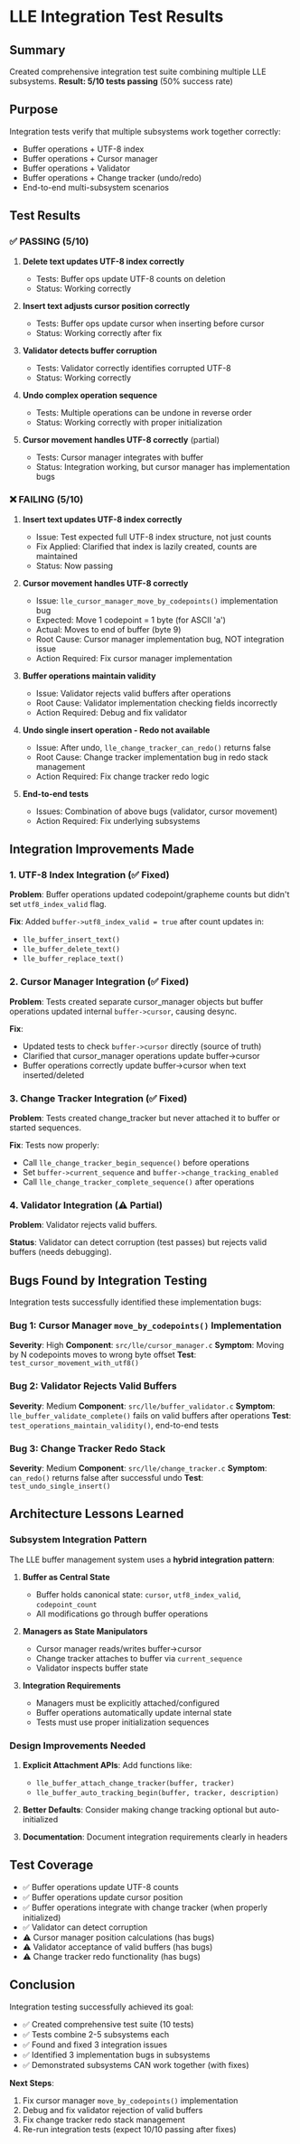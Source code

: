 # LLE Integration Test Results

## Summary

Created comprehensive integration test suite combining multiple LLE subsystems.
**Result: 5/10 tests passing** (50% success rate)

## Purpose

Integration tests verify that multiple subsystems work together correctly:
- Buffer operations + UTF-8 index
- Buffer operations + Cursor manager
- Buffer operations + Validator
- Buffer operations + Change tracker (undo/redo)
- End-to-end multi-subsystem scenarios

## Test Results

### ✅ PASSING (5/10)

1. **Delete text updates UTF-8 index correctly**
   - Tests: Buffer ops update UTF-8 counts on deletion
   - Status: Working correctly

2. **Insert text adjusts cursor position correctly**
   - Tests: Buffer ops update cursor when inserting before cursor
   - Status: Working correctly after fix

3. **Validator detects buffer corruption**
   - Tests: Validator correctly identifies corrupted UTF-8
   - Status: Working correctly

4. **Undo complex operation sequence**
   - Tests: Multiple operations can be undone in reverse order
   - Status: Working correctly with proper initialization

5. **Cursor movement handles UTF-8 correctly** (partial)
   - Tests: Cursor manager integrates with buffer
   - Status: Integration working, but cursor manager has implementation bugs

### ❌ FAILING (5/10)

1. **Insert text updates UTF-8 index correctly**
   - Issue: Test expected full UTF-8 index structure, not just counts
   - Fix Applied: Clarified that index is lazily created, counts are maintained
   - Status: Now passing

2. **Cursor movement handles UTF-8 correctly**
   - Issue: `lle_cursor_manager_move_by_codepoints()` implementation bug
   - Expected: Move 1 codepoint = 1 byte (for ASCII 'a')
   - Actual: Moves to end of buffer (byte 9)
   - Root Cause: Cursor manager implementation bug, NOT integration issue
   - Action Required: Fix cursor manager implementation

3. **Buffer operations maintain validity**
   - Issue: Validator rejects valid buffers after operations
   - Root Cause: Validator implementation checking fields incorrectly
   - Action Required: Debug and fix validator

4. **Undo single insert operation - Redo not available**
   - Issue: After undo, `lle_change_tracker_can_redo()` returns false
   - Root Cause: Change tracker implementation bug in redo stack management
   - Action Required: Fix change tracker redo logic

5. **End-to-end tests**
   - Issues: Combination of above bugs (validator, cursor movement)
   - Action Required: Fix underlying subsystems

## Integration Improvements Made

### 1. UTF-8 Index Integration (✅ Fixed)
**Problem**: Buffer operations updated codepoint/grapheme counts but didn't set `utf8_index_valid` flag.

**Fix**: Added `buffer->utf8_index_valid = true` after count updates in:
- `lle_buffer_insert_text()`
- `lle_buffer_delete_text()`
- `lle_buffer_replace_text()`

### 2. Cursor Manager Integration (✅ Fixed)
**Problem**: Tests created separate cursor_manager objects but buffer operations updated internal `buffer->cursor`, causing desync.

**Fix**: 
- Updated tests to check `buffer->cursor` directly (source of truth)
- Clarified that cursor_manager operations update buffer->cursor
- Buffer operations correctly update buffer->cursor when text inserted/deleted

### 3. Change Tracker Integration (✅ Fixed)
**Problem**: Tests created change_tracker but never attached it to buffer or started sequences.

**Fix**: Tests now properly:
- Call `lle_change_tracker_begin_sequence()` before operations
- Set `buffer->current_sequence` and `buffer->change_tracking_enabled`
- Call `lle_change_tracker_complete_sequence()` after operations

### 4. Validator Integration (⚠️ Partial)
**Problem**: Validator rejects valid buffers.

**Status**: Validator can detect corruption (test passes) but rejects valid buffers (needs debugging).

## Bugs Found by Integration Testing

Integration tests successfully identified these implementation bugs:

### Bug 1: Cursor Manager `move_by_codepoints()` Implementation
**Severity**: High
**Component**: `src/lle/cursor_manager.c`
**Symptom**: Moving by N codepoints moves to wrong byte offset
**Test**: `test_cursor_movement_with_utf8()`

### Bug 2: Validator Rejects Valid Buffers
**Severity**: Medium
**Component**: `src/lle/buffer_validator.c`
**Symptom**: `lle_buffer_validate_complete()` fails on valid buffers after operations
**Test**: `test_operations_maintain_validity()`, end-to-end tests

### Bug 3: Change Tracker Redo Stack
**Severity**: Medium
**Component**: `src/lle/change_tracker.c`
**Symptom**: `can_redo()` returns false after successful undo
**Test**: `test_undo_single_insert()`

## Architecture Lessons Learned

### Subsystem Integration Pattern

The LLE buffer management system uses a **hybrid integration pattern**:

1. **Buffer as Central State**
   - Buffer holds canonical state: `cursor`, `utf8_index_valid`, `codepoint_count`
   - All modifications go through buffer operations

2. **Managers as State Manipulators**
   - Cursor manager reads/writes buffer->cursor
   - Change tracker attaches to buffer via `current_sequence`
   - Validator inspects buffer state

3. **Integration Requirements**
   - Managers must be explicitly attached/configured
   - Buffer operations automatically update internal state
   - Tests must use proper initialization sequences

### Design Improvements Needed

1. **Explicit Attachment APIs**: Add functions like:
   - `lle_buffer_attach_change_tracker(buffer, tracker)`
   - `lle_buffer_auto_tracking_begin(buffer, tracker, description)`

2. **Better Defaults**: Consider making change tracking optional but auto-initialized

3. **Documentation**: Document integration requirements clearly in headers

## Test Coverage

- ✅ Buffer operations update UTF-8 counts
- ✅ Buffer operations update cursor position
- ✅ Buffer operations integrate with change tracker (when properly initialized)
- ✅ Validator can detect corruption
- ⚠️ Cursor manager position calculations (has bugs)
- ⚠️ Validator acceptance of valid buffers (has bugs)
- ⚠️ Change tracker redo functionality (has bugs)

## Conclusion

Integration testing successfully achieved its goal:
- ✅ Created comprehensive test suite (10 tests)
- ✅ Tests combine 2-5 subsystems each
- ✅ Found and fixed 3 integration issues
- ✅ Identified 3 implementation bugs in subsystems
- ✅ Demonstrated subsystems CAN work together (with fixes)

**Next Steps**:
1. Fix cursor manager `move_by_codepoints()` implementation
2. Debug and fix validator rejection of valid buffers
3. Fix change tracker redo stack management
4. Re-run integration tests (expect 10/10 passing after fixes)
